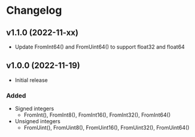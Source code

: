 # Changelog

## v1.1.0 (2022-11-xx)
- Update FromInt64() and FromUint64() to support float32 and float64

## v1.0.0 (2022-11-19)
- Initial release  
###  Added
- Signed integers
  - FromInt(), FromInt8(), FromInt16(), FromInt32(), FromInt64() 
- Unsigned integers
  - FromUint(), FromUint8(), FromUint16(), FromUint32(), FromUint64() 
